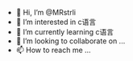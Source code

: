 - 👋 Hi, I’m @MRstrli
- 👀 I’m interested in c语言
- 🌱 I’m currently learning c语言
- 💞️ I’m looking to collaborate on ...
- 📫 How to reach me ...

<!---
MRstrli/MRstrli is a ✨ special ✨ repository because its `README.md` (this file) appears on your GitHub profile.
You can click the Preview link to take a look at your changes.
--->
